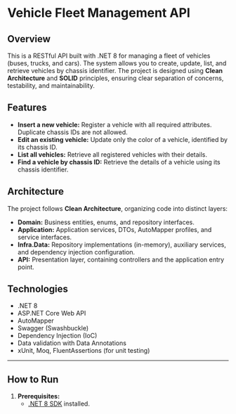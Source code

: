 # Vehicle Fleet Management API

## Overview

This is a RESTful API built with .NET 8 for managing a fleet of vehicles (buses, trucks, and cars). The system allows you to create, update, list, and retrieve vehicles by chassis identifier. The project is designed using **Clean Architecture** and **SOLID** principles, ensuring clear separation of concerns, testability, and maintainability.

## Features

- **Insert a new vehicle:** Register a vehicle with all required attributes. Duplicate chassis IDs are not allowed.
- **Edit an existing vehicle:** Update only the color of a vehicle, identified by its chassis ID.
- **List all vehicles:** Retrieve all registered vehicles with their details.
- **Find a vehicle by chassis ID:** Retrieve the details of a vehicle using its chassis identifier.

## Architecture

The project follows **Clean Architecture**, organizing code into distinct layers:

- **Domain:** Business entities, enums, and repository interfaces.
- **Application:** Application services, DTOs, AutoMapper profiles, and service interfaces.
- **Infra.Data:** Repository implementations (in-memory), auxiliary services, and dependency injection configuration.
- **API:** Presentation layer, containing controllers and the application entry point.

## Technologies

- .NET 8
- ASP.NET Core Web API
- AutoMapper
- Swagger (Swashbuckle)
- Dependency Injection (IoC)
- Data validation with Data Annotations
- xUnit, Moq, FluentAssertions (for unit testing)

---

## How to Run

1. **Prerequisites:**  
   - [.NET 8 SDK](https://dotnet.microsoft.com/download/dotnet/8.0) installed.


